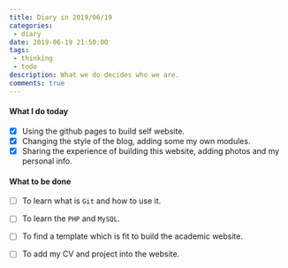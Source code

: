 ```yaml
---
title: Diary in 2019/06/19
categories: 
 - diary
date: 2019-06-19 21:50:00
tags: 
 - thinking
 - todo
description: What we do decides who we are.
comments: true
---
```

<!-- more -->
#### What I do today
- [x] Using the github pages to build self website.
- [x] Changing the style of the blog, adding some my own modules.
- [x] Sharing the experience of building this website, adding photos and my personal info.

#### What to be done
- [ ] To learn what is `Git` and how to use it.
- [ ] To learn the `PHP` and `MySQL`.
- [ ] To find a template which is fit to build the academic website.
- [ ] To add my CV and project into the website.


